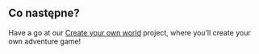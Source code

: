 ## Co następne?

Have a go at our [Create your own world](https://projects.raspberrypi.org/en/projects/create-your-own-world) project, where you’ll create your own adventure game!